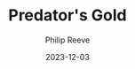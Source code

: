 ---
title: Predator's Gold
book: predators-gold
author: Philip Reeve
kindle: false
spoilers: false
date: 2023-12-03
---
